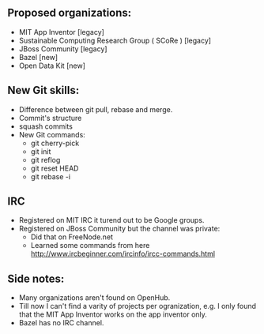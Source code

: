 ## Proposed organizations:

* MIT App Inventor [legacy]
* Sustainable Computing Research Group ( SCoRe ) [legacy]
* JBoss Community [legacy]
* Bazel [new]
* Open Data Kit [new]

## New Git skills:
* Difference between git pull, rebase and merge.
* Commit's structure
* squash commits
* New Git commands:
	- git cherry-pick
	- git init
	- git reflog
	- git reset HEAD
	- git rebase -i

## IRC
* Registered on MIT IRC it turend out to be Google groups.
* Registered on JBoss Community but the channel was private:
	- Did that on FreeNode.net
	- Learned some commands from here http://www.ircbeginner.com/ircinfo/ircc-commands.html

## Side notes:
* Many organizations aren't found on OpenHub.
* Till now I can't find a varity of projects per ogranization, e.g. I only found that the MIT App Inventor works on the app inventor only.
* Bazel has no IRC channel.
